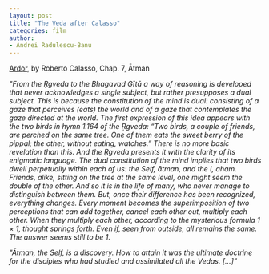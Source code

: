 ```yaml
---
layout: post
title: "The Veda after Calasso"
categories: film
author:
- Andrei Radulescu-Banu
---
```


[Ardor](https://www.amazon.com/Ardor-Roberto-Calasso-ebook/dp/B00IHC7VB4), by Roberto Calasso, Chap. 7, Ātman

*"From the Ṛgveda to the Bhagavad Gītā a way of reasoning is developed that never acknowledges a single subject, but rather presupposes a dual subject. This is because the constitution of the mind is dual: consisting of a gaze that perceives (eats) the world and of a gaze that contemplates the gaze directed at the world. The first expression of this idea appears with the two birds in hymn 1.164 of the Ṛgveda: “Two birds, a couple of friends, are perched on the same tree. One of them eats the sweet berry of the pippal; the other, without eating, watches.” There is no more basic revelation than this. And the Ṛgveda presents it with the clarity of its enigmatic language. The dual constitution of the mind implies that two birds dwell perpetually within each of us: the Self, ātman, and the I, aham. Friends, alike, sitting on the tree at the same level, one might seem the double of the other. And so it is in the life of many, who never manage to distinguish between them. But, once their difference has been recognized, everything changes. Every moment becomes the superimposition of two perceptions that can add together, cancel each other out, multiply each other. When they multiply each other, according to the mysterious formula 1 × 1, thought springs forth. Even if, seen from outside, all remains the same. The answer seems still to be 1.*

*"Ātman, the Self, is a discovery. How to attain it was the ultimate doctrine for the disciples who had studied and assimilated all the Vedas. [...]”*

